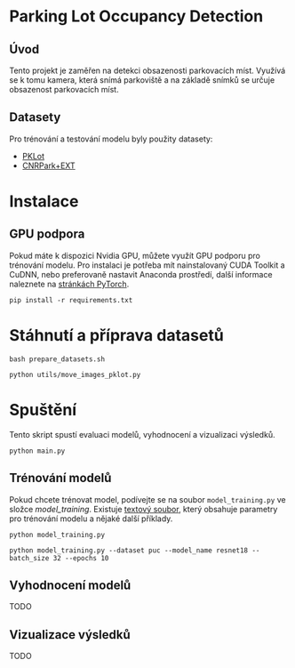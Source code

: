# Parking Lot Occupancy Detection

## Úvod

Tento projekt je zaměřen na detekci obsazenosti parkovacích míst. Využívá se k tomu kamera, která snímá parkoviště a na
základě snímků se určuje obsazenost parkovacích míst.

## Datasety

Pro trénování a testování modelu byly použity datasety:

- [PKLot](https://web.inf.ufpr.br/vri/databases/parking-lot-database/)
- [CNRPark+EXT](http://cnrpark.it/)

# Instalace

## GPU podpora

Pokud máte k dispozici Nvidia GPU, můžete využít GPU podporu pro trénování modelu. Pro instalaci je potřeba mít
nainstalovaný
CUDA Toolkit a CuDNN, nebo preferovaně nastavit Anaconda prostředí, další informace naleznete
na [stránkách PyTorch](https://pytorch.org/get-started/locally/).

```
pip install -r requirements.txt
```

# Stáhnutí a příprava datasetů

```
bash prepare_datasets.sh
```

```
python utils/move_images_pklot.py
```

# Spuštění

Tento skript spustí evaluaci modelů, vyhodnocení a vizualizaci výsledků.

```
python main.py
```

## Trénování modelů

Pokud chcete trénovat model, podívejte se na soubor `model_training.py` ve složce *model_training*.
Existuje [textový soubor](model_training/README.md), který obsahuje parametry pro trénování modelu a nějaké
další příklady.

```
python model_training.py
```

```
python model_training.py --dataset puc --model_name resnet18 --batch_size 32 --epochs 10
```

## Vyhodnocení modelů

TODO

## Vizualizace výsledků

TODO